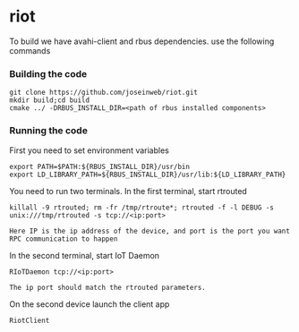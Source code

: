 # riot

To build we have avahi-client and rbus dependencies. 
use the following commands
### Building the code
    
    git clone https://github.com/joseinweb/riot.git
    mkdir build;cd build
    cmake ../ -DRBUS_INSTALL_DIR=<path of rbus installed components>

### Running the code
First you need to set environment variables

    export PATH=$PATH:${RBUS_INSTALL_DIR}/usr/bin
    export LD_LIBRARY_PATH=${RBUS_INSTALL_DIR}/usr/lib:${LD_LIBRARY_PATH}
    
You need to run two terminals. In the first terminal, start rtrouted

    killall -9 rtrouted; rm -fr /tmp/rtroute*; rtrouted -f -l DEBUG -s unix:///tmp/rtrouted -s tcp://<ip:port>

    Here IP is the ip address of the device, and port is the port you want RPC communication to happen

In the second terminal, start IoT Daemon

    RIoTDaemon tcp://<ip:port>

    The ip port should match the rtrouted parameters. 

On the second device launch the client app

    RiotClient
